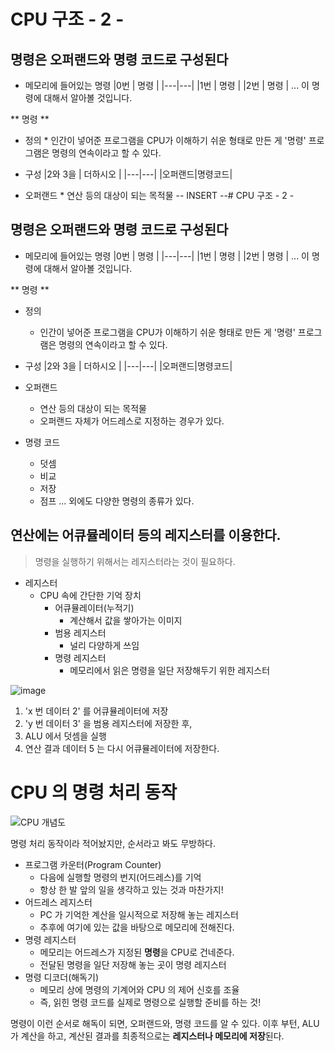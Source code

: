 # CPU 구조 - 2 -

## 명령은 오퍼랜드와 명령 코드로 구성된다

* 메모리에 들어있는 명령
|0번 | 명령 |
|---|---|
|1번 | 명령 |
|2번 | 명령 |
...
이 명령에 대해서 알아볼 것입니다.

** 명령 **
* 정의
        * 인간이 넣어준 프로그램을 CPU가 이해하기 쉬운 형태로 만든 게 '명령'
프로그램은 명령의 연속이라고 할 수 있다.

* 구성
|2와 3을 | 더하시오 |
|---|---|
|오퍼랜드|명령코드|

* 오퍼랜드
        * 연산 등의 대상이 되는 목적물
-- INSERT --# CPU 구조 - 2 -

## 명령은 오퍼랜드와 명령 코드로 구성된다

* 메모리에 들어있는 명령
|0번 | 명령 |
|---|---|
|1번 | 명령 |
|2번 | 명령 |
...
이 명령에 대해서 알아볼 것입니다.

** 명령 **
* 정의
	* 인간이 넣어준 프로그램을 CPU가 이해하기 쉬운 형태로 만든 게 '명령'
프로그램은 명령의 연속이라고 할 수 있다. 

* 구성
|2와 3을 | 더하시오 |
|---|---|
|오퍼랜드|명령코드|

* 오퍼랜드 
	* 연산 등의 대상이 되는 목적물
	* 오퍼랜드 자체가 어드레스로 지정하는 경우가 있다.
* 명령 코드
	* 덧셈
	* 비교
	* 저장
	* 점프
	...
외에도 다양한 명령의 종류가 있다.

## 연산에는 어큐뮬레이터 등의 레지스터를 이용한다.

> 명령을 실행하기 위해서는 레지스터라는 것이 필요하다. 

* 레지스터
	* CPU 속에 간단한 기억 장치
		* 어큐뮬레이터(누적기)
			* 계산해서 값을 쌓아가는 이미지
		* 범용 레지스터 
			* 널리 다양하게 쓰임
		* 명령 레지스터
			* 메모리에서 읽은 명령을 일단 저장해두기 위한 레지스터

![image](https://user-images.githubusercontent.com/50472122/162595446-1e252407-c451-4685-bd69-e09b179466e6.png)
1. 'x 번 데이터 2' 를 어큐뮬레이터에 저장
2. 'y 번 데이터 3' 을 범용 레지스터에 저장한 후,
3. ALU 에서 덧셈을 실행
4. 연산 결과 데이터 5 는 다시 어큐뮬레이터에 저장한다.

# CPU 의 명령 처리 동작

![CPU 개념도](https://user-images.githubusercontent.com/50472122/161407774-aa4df9e4-a5b3-4663-a6fa-9ce91634c660.jpeg)

명령 처리 동작이라 적어놨지만, 순서라고 봐도 무방하다. 

* 프로그램 카운터(Program Counter)
	* 다음에 실행할 명령의 번지(어드레스)를 기억
	* 항상 한 발 앞의 일을 생각하고 있는 것과 마찬가지! 
* 어드레스 레지스터
	* PC 가 기억한 계산을 일시적으로 저장해 놓는 레지스터
	* 추후에 여기에 있는 값을 바탕으로 메모리에 전해진다.
* 명령 레지스터
	* 메모리는 어드레스가 지정된 **명령**을 CPU로 건네준다. 
	* 전달된 명령을 일단 저장해 놓는 곳이 명령 레지스터
* 명령 디코더(해독기)
	* 메모리 상에 명령의 기계어와 CPU 의 제어 신호를 조율
	* 즉, 읽힌 명령 코드를 실제로 명령으로 실행할 준비를 하는 것!

명령이 이런 순서로 해독이 되면, 오퍼랜드와, 명령 코드를 알 수 있다.
이후 부턴, ALU가 계산을 하고, 계산된 결과를 최종적으로는 **레지스터나 메모리에 저장**된다. 


